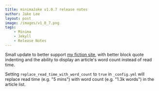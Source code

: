 ```yaml
---
title: minimaJake v1.0.7 release notes
author: Jake Lee
layout: post
image: /images/v1_0_7.png
tags:
    - Minima
    - Jekyll
    - Release Notes
---
```


Small update to better support [my fiction site](https://fiction.jakelee.co.uk), with better block quote indenting and the ability to display an article's word count instead of read time.

Setting `replace_read_time_with_word_count` to `true` in `_config.yml` will replace read time (e.g. "5 mins") with word count (e.g. "1.3k words") in the article list.